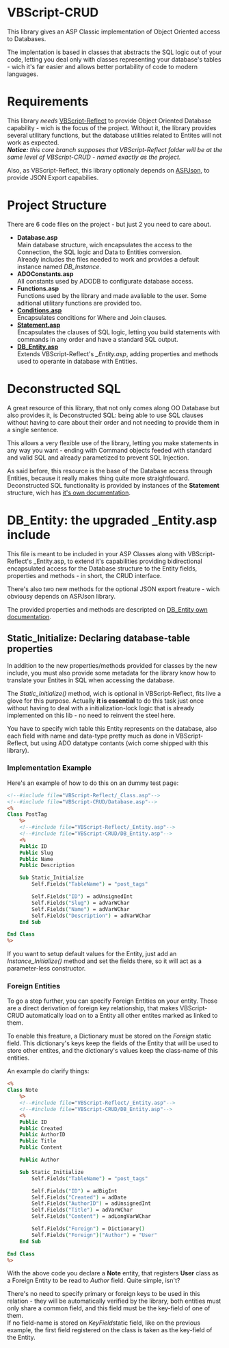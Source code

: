 # VBScript-CRUD

This library gives an ASP Classic implementation of Object Oriented access to Databases.

The implentation is based in classes that abstracts the SQL logic out of your code, letting you deal only with classes representing your database's tables - wich it's far easier and allows better portability of code to modern languages.

# Requirements

This library *needs* [VBScript-Reflect](https://github.com/the-linck/VBScript-Reflect) to provide Object Oriented Database capability - wich is the focus of the project. Without it, the library provides several utilitary functions, but the database utilities related to Entites will not work as expected.  
_**Notice:** this core branch supposes that VBScript-Reflect folder will be at the same level of VBScript-CRUD - named exactly as the project._

Also, as VBScript-Reflect, this library optionaly depends on [ASPJson](https://github.com/rcdmk/aspJSON), to provide JSON Export capabilies.

# Project Structure

There are 6 code files on the project - but just 2 you need to care about.

* **Database.asp**  
    Main database structure, wich encapsulates the access to the Connection, the SQL logic and Data to Entities conversion.  
    Already includes the files needed to work and provides a default instance named *DB_Instance*.
* **ADOConstants.asp**  
    All constants used by ADODB to configurate database access.
* **Functions.asp**  
    Functions used by the library and made avaliable to the user. Some aditional utilitary functions are provided too.
* **[Conditions.asp](docs/Conditions.md)**  
    Encapsulates conditions for Where and Join clauses.
* [**Statement.asp**](docs/Statement.md)  
    Encapsulates the clauses of SQL logic, letting you build statements with commands in any order and have a standard SQL output.
* [**DB_Entity.asp**](docs/DB_Entity.md)  
    Extends VBScript-Reflect's *_Entity.asp*, adding properties and methods used to operante in database with Entities.

# Deconstructed SQL

A great resource of this library, that not only comes along OO Database but also provides it, is Deconstructed SQL: being able to use SQL clauses without having to care about their order and not needing to provide them in a single sentence.

This allows a very flexible use of the library, letting you make statements in any way you want - ending with Command objects feeded with standard and valid SQL and already parametized to prevent SQL Injection.


As said before, this resource is the base of the Database access through Entities, because it really makes thing quite more straightfoward.
Deconstructed SQL functionality is provided by instances of the **Statement** structure, wich has [it's own documentation](docs/Statement.md).



# DB_Entity: the upgraded _Entity.asp include

This file is meant to be included in your ASP Classes along with VBScript-Reflect's _Entity.asp, to extend it's capabilities providing bidirectional encapsulated access for the Database structure to the Entity fields, properties and methods - in short, the CRUD interface.

There's also two new methods for the optional JSON export freature - wich obviousy depends on ASPJson library.

The provided properties and methods are descripted on [DB_Entity own documentation](docs/DB_Entity.md).



## Static_Initialize: Declaring database-table properties

In addition to the new properties/methods provided for classes by the new include, you must also provide some metadata for the library know how to translate your Entites in SQL when accessing the database.

The *Static_Initialize()* method, wich is optional in VBScript-Reflect, fits live a glove for this purpose. Actually **it is essential** to do this task just once without having to deal with a initialization-lock logic that is already implemented on this lib - no need to reinvent the steel here.

You have to specify wich table this Entity represents on the database, also each field with name and data-type pretty much as done in VBScript-Reflect, but using ADO datatype contants (wich come shipped with this library).



### Implementation Example

Here's an example of how to do this on an dummy test page:

```ASP
<!--#include file="VBScript-Reflect/_Class.asp"-->
<!--#include file="VBScript-CRUD/Database.asp"-->
<%
Class PostTag
    %>
    <!--#include file="VBScript-Reflect/_Entity.asp"-->
    <!--#include file="VBScript-CRUD/DB_Entity.asp"-->
    <%
    Public ID
    Public Slug
    Public Name
    Public Description

    Sub Static_Initialize
        Self.Fields("TableName") = "post_tags"

        Self.Fields("ID") = adUnsignedInt
        Self.Fields("Slug") = adVarWChar
        Self.Fields("Name") = adVarWChar
        Self.Fields("Description") = adVarWChar
    End Sub

End Class
%>
```

If you want to setup default values for the Entity, just add an *Instance_Initialize()* method and set the fields there, so it will act as a parameter-less constructor.

### Foreign Entities

To go a step further, you can specify Foreign Entities on your entity. Those are  a direct derivation of foreign key relationship, that makes VBScript-CRUD automatically load on to a Entity all other entites marked as linked to them.

To enable this freature, a Dictionary must be stored on the *Foreign* static field. This dictionary's keys keep the fields of the Entity that will be used to store other entites, and the dictionary's values keep the class-name of this entities.

An example do clarify things:

```ASP
<%
Class Note
    %>
    <!--#include file="VBScript-Reflect/_Entity.asp"-->
    <!--#include file="VBScript-CRUD/DB_Entity.asp"-->
    <%
    Public ID
    Public Created
    Public AuthorID
    Public Title
    Public Content

    Public Author

    Sub Static_Initialize
        Self.Fields("TableName") = "post_tags"

        Self.Fields("ID") = adBigInt
        Self.Fields("Created") = adDate
        Self.Fields("AuthorID") = adUnsignedInt
        Self.Fields("Title") = adVarWChar
        Self.Fields("Content") = adLongVarWChar

        Self.Fields("Foreign") = Dictionary()
        Self.Fields("Foreign")("Author") = "User"
    End Sub

End Class
%>
```

With the above code you declare a **Note** entity, that registers **User** class as a Foreign Entity to be read to *Author* field. Quite simple, isn't?

There's no need to specify primary or foreign keys to be used in this relation - they will be automatically verified by the library, both entities must only share a common field, and this field must be the key-field of one of them.  
If no field-name is stored on *KeyField*static field, like on the previous example, the first field registered on the class is taken as the key-field of the Entity.
